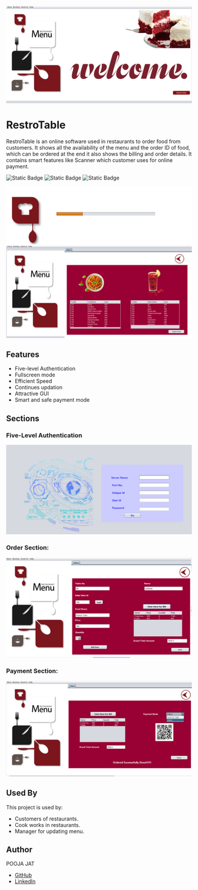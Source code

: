 ![j1](https://github.com/poojajat/RestroTable/blob/master/r1.png)

# RestroTable
RestroTable is an online software used in restaurants to order food from customers. It shows all the availability of the menu and the order ID of food, which can be ordered at the end it also shows the
billing and order details. It contains smart features like Scanner which customer uses for online payment.

![Static Badge](https://img.shields.io/badge/Technology-HTML%2C%20DHTML(CSS)%2C%20Java%20script-brightgreen)
![Static Badge](https://img.shields.io/badge/Server%20Side%20Programming-Hibernate%2C%20Servlet%2C%20JSP%2C%20beans%2C%20Session%2C%C2%A0Cookies-brightgreen
)
![Static Badge](https://img.shields.io/badge/Platform-Window%2C%20IOS%2C%20LINUX-brightgreen)


  ![j1](https://github.com/poojajat/RestroTable/blob/master/R0.png)
![j1](https://github.com/poojajat/RestroTable/blob/master/R2.png)

## Features
- Five-level Authentication
- Fullscreen mode
- Efficient Speed
- Continues updation
- Attractive GUI
- Smart and safe payment mode
  
## Sections

### Five-Level Authentication
![j1](https://github.com/poojajat/RestroTable/blob/master/R5.png)

### Order Section:
![j1](https://github.com/poojajat/RestroTable/blob/master/R3.png)
### Payment Section:
![j1](https://github.com/poojajat/RestroTable/blob/master/R4.png)

## Used By
This project is used by:

- Customers of restaurants.
- Cook works in restaurants.
- Manager for updating menu.

## Author
POOJA JAT
- [GitHub](https://www.github.com/poojajat)
- [LinkedIn](https://www.linkedin.com/in/pooja-jat)
